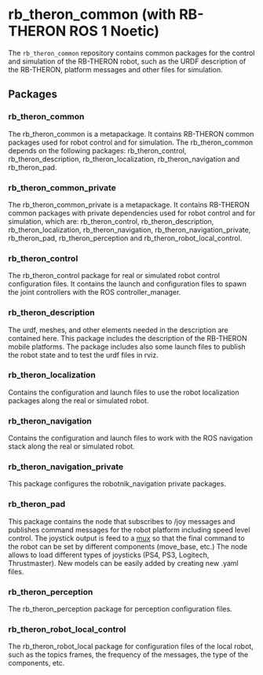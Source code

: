 # rb_theron_common (with RB-THERON ROS 1 Noetic)
The `rb_theron_common` repository contains common packages for the control and simulation of the RB-THERON robot, such as the URDF description of the RB-THERON, platform messages and other files for simulation.



## Packages

### rb_theron_common
The rb_theron_common is a metapackage. It contains RB-THERON common packages used for robot control and for simulation.
The rb_theron_common depends on the following packages: rb_theron_control, rb_theron_description, rb_theron_localization, rb_theron_navigation and rb_theron_pad.

### rb_theron_common_private
The rb_theron_common_private is a metapackage. It contains RB-THERON common packages with private dependencies used for robot control and for simulation, which are: rb_theron_control, rb_theron_description, rb_theron_localization, rb_theron_navigation, rb_theron_navigation_private, rb_theron_pad, rb_theron_perception and rb_theron_robot_local_control.

### rb_theron_control
The rb_theron_control package for real or simulated robot control configuration files. It contains the launch and configuration files to spawn the joint controllers with the ROS controller_manager.

### rb_theron_description
The urdf, meshes, and other elements needed in the description are contained here. This package includes the description of the RB-THERON mobile platforms. The package includes also some launch files to publish the robot state and to test the urdf files in rviz.

### rb_theron_localization
Contains the configuration and launch files to use the robot localization packages along the real or simulated robot.

### rb_theron_navigation
Contains the configuration and launch files to work with the ROS navigation stack along the real or simulated robot.

### rb_theron_navigation_private
This package configures the robotnik_navigation private packages.

### rb_theron_pad
This package contains the node that subscribes to /joy messages and publishes command messages for the robot platform including speed level control. The joystick output is feed to a [mux](http://wiki.ros.org/twist_mux) so that the final command to the robot can be set by different components (move_base, etc.)
The node allows to load different types of joysticks (PS4, PS3, Logitech, Thrustmaster). New models can be easily added by creating new .yaml files.

### rb_theron_perception
The rb_theron_perception package for perception configuration files.

### rb_theron_robot_local_control
The rb_theron_robot_local package for configuration files of the local robot, such as the topics frames, the frequency of the messages, the type of the components, etc.
